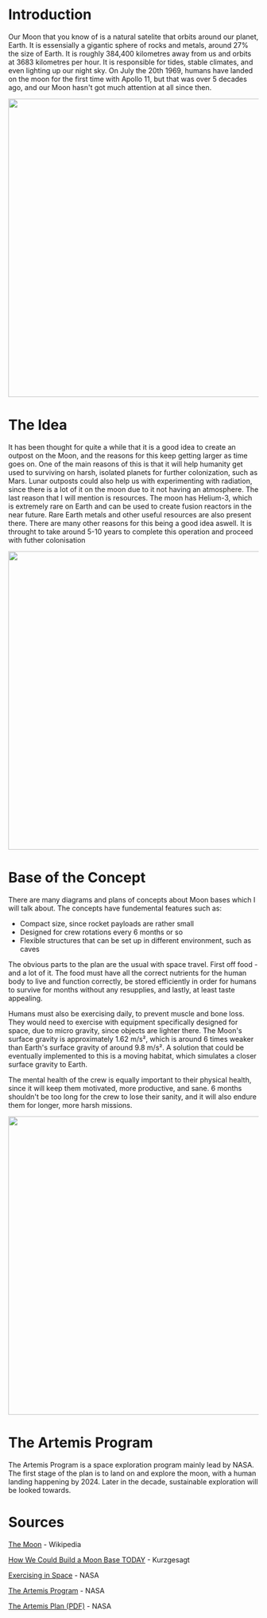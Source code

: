 # Introduction

Our Moon that you know of is a natural satelite that orbits around our planet, Earth. It is essensially a gigantic sphere of rocks and metals, around 27% the size of Earth. It is roughly 384,400 kilometres away from us and orbits at 3683 kilometres per hour. It is responsible for tides, stable climates, and even lighting up our night sky. On July the 20th 1969, humans have landed on the moon for the first time with Apollo 11, but that was over 5 decades ago, and our Moon hasn't got much attention at all since then.

<img src="https://user-images.githubusercontent.com/91910634/157121690-4b869bba-79a3-46c5-80d4-ec7f88034b83.jpg" width="600">


# The Idea

It has been thought for quite a while that it is a good idea to create an outpost on the Moon, and the reasons for this keep getting larger as time goes on. One of the main reasons of this is that it will help humanity get used to surviving on harsh, isolated planets for further colonization, such as Mars. Lunar outposts could also help us with experimenting with radiation, since there is a lot of it on the moon due to it not having an atmosphere. The last reason that I will mention is resources. The moon has Helium-3, which is extremely rare on Earth and can be used to create fusion reactors in the near future. Rare Earth metals and other useful resources are also present there. There are many other reasons for this being a good idea aswell. It is throught to take around 5-10 years to complete this operation and proceed with futher colonisation

<img src="https://user-images.githubusercontent.com/91910634/157280861-867cf021-efc4-4904-b2fe-512b8d700b62.jpg" width="600">


# Base of the Concept

There are many diagrams and plans of concepts about Moon bases which I will talk about. The concepts have fundemental features such as:
- Compact size, since rocket payloads are rather small
- Designed for crew rotations every 6 months or so
- Flexible structures that can be set up in different environment, such as caves

The obvious parts to the plan are the usual with space travel. First off food - and a lot of it. The food must have all the correct nutrients for the human body to live and function correctly, be stored efficiently in order for humans to survive for months without any resupplies, and lastly, at least taste appealing.

Humans must also be exercising daily, to prevent muscle and bone loss. They would need to exercise with equipment specifically designed for space, due to micro gravity, since objects are lighter there. The Moon's surface gravity is approximately 1.62 m/s², which is around 6 times weaker than Earth's surface gravity of around 9.8 m/s². A solution that could be eventually implemented to this is a moving habitat, which simulates a closer surface gravity to Earth. 

The mental health of the crew is equally important to their physical health, since it will keep them motivated, more productive, and sane. 6 months shouldn't be too long for the crew to lose their sanity, and it will also endure them for longer, more harsh missions.

<img src="https://user-images.githubusercontent.com/91910634/157285219-b9a8a686-b961-43c7-bea6-ec78b127c3f7.png" width="600">


# The Artemis Program

The Artemis Program is a space exploration program mainly lead by NASA. The first stage of the plan is to land on and explore the moon, with a human landing happening by 2024. Later in the decade, sustainable exploration will be looked towards.


# Sources

[The Moon](https://en.wikipedia.org/wiki/Moon "Wikipedia") - Wikipedia

[How We Could Build a Moon Base TODAY](https://www.youtube.com/watch?v=NtQkz0aRDe8 "YouTube") - Kurzgesagt

[Exercising in Space](https://www.nasa.gov/audience/foreducators/stem-on-station/ditl_exercising/ "NASA") - NASA

[The Artemis Program](https://www.nasa.gov/specials/artemis/ "NASA") - NASA

[The Artemis Plan (PDF)](https://www.nasa.gov/sites/default/files/atoms/files/artemis_plan-20200921.pdf "NASA") - NASA
